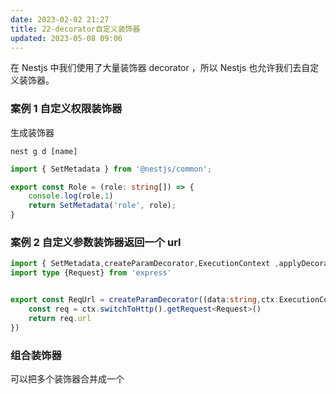 ```yaml
---
date: 2023-02-02 21:27
title: 22-decorator自定义装饰器
updated: 2023-05-08 09:06
---
```


在 Nestjs 中我们使用了大量装饰器 decorator ，所以 Nestjs 也允许我们去自定义装饰器。

### 案例 1 自定义权限装饰器

生成装饰器

```
nest g d [name]
```

```ts
import { SetMetadata } from '@nestjs/common';

export const Role = (role: string[]) => {
    console.log(role,1)
    return SetMetadata('role', role);
}
```

### 案例 2 自定义参数装饰器返回一个 url

```ts
import { SetMetadata,createParamDecorator,ExecutionContext ,applyDecorators } from '@nestjs/common';
import type {Request} from 'express'


export const ReqUrl = createParamDecorator((data:string,ctx:ExecutionContext)=>{
    const req = ctx.switchToHttp().getRequest<Request>()
    return req.url
})
```

### 组合装饰器

可以把多个装饰器合并成一个